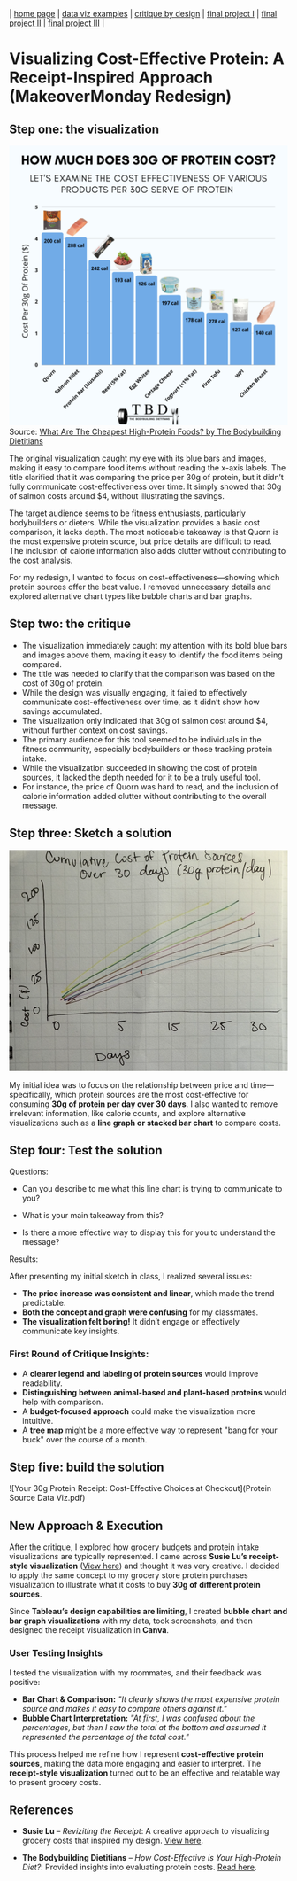 | [home page](https://lanayaojeda.github.io/lanayaoj-dataviz-portfolio/) | [data viz examples](dataviz-examples.md) | [critique by design](critique-by-design.md) | [final project I](final-project-part-one.md) | [final project II](final-project-part-two.md) | [final project III](final-project-part-three.md) |

# Visualizing Cost-Effective Protein: A Receipt-Inspired Approach (MakeoverMonday Redesign)

## Step one: the visualization

![Original Visualization from MakeoverMonday](makeovermonday-reference.png)
Source: [What Are The Cheapest High-Protein Foods? by The Bodybuilding Dietitians](https://www.thebodybuildingdietitians.com/blog/how-cost-effective-is-your-high-protein-diet)

The original visualization caught my eye with its blue bars and images, making it easy to compare food items without reading the x-axis labels. The title clarified that it was comparing the price per 30g of protein, but it didn’t fully communicate cost-effectiveness over time. It simply showed that 30g of salmon costs around $4, without illustrating the savings.  

The target audience seems to be fitness enthusiasts, particularly bodybuilders or dieters. While the visualization provides a basic cost comparison, it lacks depth. The most noticeable takeaway is that Quorn is the most expensive protein source, but price details are difficult to read. The inclusion of calorie information also adds clutter without contributing to the cost analysis.  

For my redesign, I wanted to focus on cost-effectiveness—showing which protein sources offer the best value. I removed unnecessary details and explored alternative chart types like bubble charts and bar graphs.

## Step two: the critique
- The visualization immediately caught my attention with its bold blue bars and images above them, making it easy to identify the food items being compared.
- The title was needed to clarify that the comparison was based on the cost of 30g of protein.
- While the design was visually engaging, it failed to effectively communicate cost-effectiveness over time, as it didn’t show how savings accumulated.
- The visualization only indicated that 30g of salmon cost around $4, without further context on cost savings.
- The primary audience for this tool seemed to be individuals in the fitness community, especially bodybuilders or those tracking protein intake.
- While the visualization succeeded in showing the cost of protein sources, it lacked the depth needed for it to be a truly useful tool.
- For instance, the price of Quorn was hard to read, and the inclusion of calorie information added clutter without contributing to the overall message.

## Step three: Sketch a solution
![sketch](sketch.png)

My initial idea was to focus on the relationship between price and time—specifically, which protein sources are the most cost-effective for consuming **30g of protein per day over 30 days**. I also wanted to remove irrelevant information, like calorie counts, and explore alternative visualizations such as a **line graph or stacked bar chart** to compare costs.  

## Step four: Test the solution

Questions: 

- Can you describe to me what this line chart is trying to communicate to you?

- What is your main takeaway from this?

- Is there a more effective way to display this for you to understand the message?

Results: 

After presenting my initial sketch in class, I realized several issues:  
- **The price increase was consistent and linear**, which made the trend predictable.  
- **Both the concept and graph were confusing** for my classmates.  
- **The visualization felt boring!** It didn’t engage or effectively communicate key insights.  

### First Round of Critique Insights:  
- A **clearer legend and labeling of protein sources** would improve readability.  
- **Distinguishing between animal-based and plant-based proteins** would help with comparison.  
- A **budget-focused approach** could make the visualization more intuitive.  
- A **tree map** might be a more effective way to represent "bang for your buck" over the course of a month.  

## Step five: build the solution

![Your 30g Protein Receipt: Cost-Effective Choices at Checkout](Protein Source Data Viz.pdf)

## New Approach & Execution  

After the critique, I explored how grocery budgets and protein intake visualizations are typically represented. I came across **Susie Lu’s receipt-style visualization** ([View here](https://www.susielu.com/data-viz/reviziting-the-receipt)) and thought it was very creative. I decided to apply the same concept to my grocery store protein purchases visualization to illustrate what it costs to buy **30g of different protein sources**.  

Since **Tableau’s design capabilities are limiting**, I created **bubble chart and bar graph visualizations** with my data, took screenshots, and then designed the receipt visualization in **Canva**.  

### User Testing Insights  

I tested the visualization with my roommates, and their feedback was positive:  

- **Bar Chart & Comparison:** *"It clearly shows the most expensive protein source and makes it easy to compare others against it."*  
- **Bubble Chart Interpretation:** *"At first, I was confused about the percentages, but then I saw the total at the bottom and assumed it represented the percentage of the total cost."*  

This process helped me refine how I represent **cost-effective protein sources**, making the data more engaging and easier to interpret. The **receipt-style visualization** turned out to be an effective and relatable way to present grocery costs.  

## References
- **Susie Lu** – *Reviziting the Receipt*: A creative approach to visualizing grocery costs that inspired my design. [View here](https://www.susielu.com/data-viz/reviziting-the-receipt).  

- **The Bodybuilding Dietitians** – *How Cost-Effective is Your High-Protein Diet?*: Provided insights into evaluating protein costs. [Read here](https://www.thebodybuildingdietitians.com/blog/how-cost-effective-is-your-high-protein-diet).  
